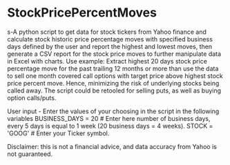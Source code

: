 # StockPricePercentMoves
s-A python script to get data for stock tickers from Yahoo finance and calculate stock historic price percentage moves with specified business days defined by the user and report the highest and lowest moves, then generate a CSV report for the stock price moves to further manipulate data in Excel with charts. Use example: Extract highest 20 days stock price percentage move for the past trailing 12 months or more than use the data to sell one month covered call options with target price above highest stock price percent move. Hence, minimizing the risk of underlying stocks being called away. The script could be retooled for selling puts, as well as buying option calls/puts.

User input - Enter the values of your choosing in the script in the following variables
BUSINESS_DAYS = 20   # Enter here number of business days, every 5 days is equal to 1 week (20 business days = 4 weeks).
STOCK = 'GOOG'   # Enter your Ticker symbol.

Disclaimer: this is not a financial advice, and data accuracy from Yahoo is not guaranteed.
